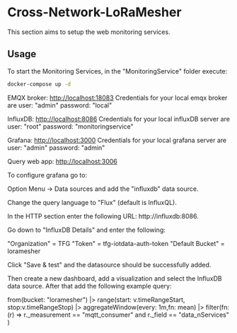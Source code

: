 # Cross-Network-LoRaMesher

This section aims to setup the web monitoring services.

## Usage

To start the Monitoring Services, in the "MonitoringService" folder execute:

```bash
docker-compose up -d
```

EMQX broker: [http://localhost:18083](http://localhost:18083)
Credentials for your local emqx broker are user: "admin" password: "local"

InfluxDB: [http://localhost:8086](http://localhost:8086)
Credentials for your local influxDB server are user: "root" password: "monitoringservice"

Grafana: [http://localhost:3000](http://localhost:3000)
Credentials for your local grafana server are user: "admin" password: "admin"

Query web app: [http://localhost:3006](http://localhost:3006)

To configure grafana go to: 

Option Menu -> Data sources and add the "influxdb" data source.

Change the query language to "Flux" (default is InfluxQL).

In the HTTP section enter the following URL: http://influxdb:8086.

Go down to "InfluxDB Details" and enter the following:

"Organization" = TFG
"Token" = tfg-iotdata-auth-token
"Default Bucket" = loramesher

Click "Save & test" and the datasource should be successfully added.

Then create a new dashboard, add a visualization and select the InfluxDB data source.
After that add the following example query:

from(bucket: "loramesher")
  |> range(start: v.timeRangeStart, stop:v.timeRangeStop)
  |> aggregateWindow(every: 1m,fn: mean)
  |> filter(fn: (r) =>
    r._measurement == "mqtt_consumer" and 
    r._field == "data_nServices"
  )
